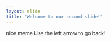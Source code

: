 ```yaml
---
layout: slide
title: "Welcome to our second slide!"
---
```

nice meme
Use the left arrow to go back!
